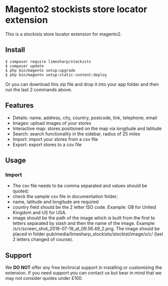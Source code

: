 # Magento2 stockists store locator extension

This is a stockists store locator extension for magento2.

## Install

```
$ composer require limesharp/stockists
$ composer update
$ php bin/magento setup:upgrade 
$ php bin/magento setup:static-content:deploy
```

Or you can download this zip file and drop it into your app folder and then run the last 2 commands above.

## Features

* Details: name, address, city, country, postcode, link, telephone, email
* Images: upload images of your stores
* Interactive map: stores positioned on the map via longitude and latitude
* Search: search functionality in the sidebar, radius of 25 miles
* Import: import your stores from a csv file
* Export: export stores to a csv file

## Usage

### Import

* The csv file needs to be comma separated and values should be quoted;
* check the sample csv file in documentation folder;
* name, latitude and longitude are required
* country field should be the 2 letter ISO code. Example: GB for United Kingdom and US for USA.
* image should be the path of the image which is built from the first to letters separated by slash and then the name of the image. Example: /s/c/screen_shot_2016-07-19_at_09.56.49_2.png. The image should be placed in folder pub/media/limesharp_stockists/stockist/image/s/c/ (last 2 letters changed of course).

## Support
We **DO NOT** offer any free technical support in installing or customizing the extension.
If you need support you can contact us but bear in mind that we may not consider quotes under £100.
